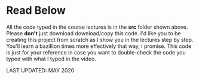 # Read Below


All the code typed in the course lectures is in the <strong>src</strong> folder shown above. 
Please <strong>don't</strong> just download download/copy this code. I'd like you to be creating this project from scratch as I show you in the lectures step by step. You'll learn a bazillion times more effectively that way, I promise. This code is just for your reference in case you want to double-check the code you typed with what I typed in the video. 


LAST UPDATED: MAY 2020
